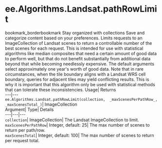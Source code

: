  
#  ee.Algorithms.Landsat.pathRowLimit 
bookmark_borderbookmark Stay organized with collections  Save and categorize content based on your preferences. 
Limits requests to an ImageCollection of Landsat scenes to return a controllable number of the best scenes for each request. This is intended for use with statistical algorithms like median composites that need a certain amount of good data to perform well, but that do not benefit substantially from additional data beyond that while becoming needlessly expensive. The default arguments select approximately one year's worth of good data. 
Note that in rare circumstances, when the tile boundary aligns with a Landsat WRS cell boundary, queries for adjacent tiles may yield conflicting results. This is why it is important that this algorithm only be used with statistical methods that can tolerate these inconsistencies.
Usage| Returns  
---|---  
`ee.Algorithms.Landsat.pathRowLimit(collection,  _maxScenesPerPathRow_, _maxScenesTotal_)`| ImageCollection  
Argument| Type| Details  
---|---|---  
`collection`| ImageCollection| The Landsat ImageCollection to limit.  
`maxScenesPerPathRow`| Integer, default: 25| The max number of scenes to return per path/row.  
`maxScenesTotal`| Integer, default: 100| The max number of scenes to return per request total.  
